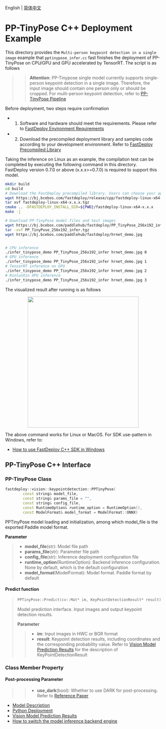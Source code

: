 English | [简体中文](README_CN.md)
# PP-TinyPose C++ Deployment Example

This directory provides the `Multi-person keypoint detection in a single image` example that `pptinypose_infer.cc` fast finishes the deployment of PP-TinyPose on CPU/GPU and GPU accelerated by TensorRT. The script is as follows
>> **Attention**: PP-Tinypose single model currently supports single-person keypoint detection in a single image. Therefore, the input image should contain one person only or should be cropped. For multi-person keypoint detection, refer to [PP-TinyPose Pipeline](../../det_keypoint_unite/cpp/README.md)

Before deployment, two steps require confirmation

- 1. Software and hardware should meet the requirements. Please refer to [FastDeploy Environment Requirements](../../../../../docs/en/build_and_install/download_prebuilt_libraries.md)  
- 2. Download the precompiled deployment library and samples code according to your development environment. Refer to [FastDeploy Precompiled Library](../../../../../docs/en/build_and_install/download_prebuilt_libraries.md)


Taking the inference on Linux as an example, the compilation test can be completed by executing the following command in this directory. FastDeploy version 0.7.0 or above (x.x.x>=0.7.0)  is required to support this model.

```bash
mkdir build
cd build
# Download the FastDeploy precompiled library. Users can choose your appropriate version in the `FastDeploy Precompiled Library` mentioned above 
wget https://bj.bcebos.com/fastdeploy/release/cpp/fastdeploy-linux-x64-x.x.x.tgz
tar xvf fastdeploy-linux-x64-x.x.x.tgz
cmake .. -DFASTDEPLOY_INSTALL_DIR=${PWD}/fastdeploy-linux-x64-x.x.x
make -j

# Download PP-TinyPose model files and test images
wget https://bj.bcebos.com/paddlehub/fastdeploy/PP_TinyPose_256x192_infer.tgz
tar -xvf PP_TinyPose_256x192_infer.tgz
wget https://bj.bcebos.com/paddlehub/fastdeploy/hrnet_demo.jpg


# CPU inference
./infer_tinypose_demo PP_TinyPose_256x192_infer hrnet_demo.jpg 0
# GPU inference
./infer_tinypose_demo PP_TinyPose_256x192_infer hrnet_demo.jpg 1
# TensorRT inference on GPU
./infer_tinypose_demo PP_TinyPose_256x192_infer hrnet_demo.jpg 2
# KunlunXin XPU inference
./infer_tinypose_demo PP_TinyPose_256x192_infer hrnet_demo.jpg 3
```

The visualized result after running is as follows
<div  align="center">  
<img src="https://user-images.githubusercontent.com/16222477/196386764-dd51ad56-c410-4c54-9580-643f282f5a83.jpeg", width=359px, height=423px />
</div>

The above command works for Linux or MacOS. For SDK use-pattern in Windows, refer to:
- [How to use FastDeploy C++ SDK in Windows](../../../../../docs/en/faq/use_sdk_on_windows.md)

## PP-TinyPose C++ Interface 

### PP-TinyPose Class

```c++
fastdeploy::vision::keypointdetection::PPTinyPose(
        const string& model_file,
        const string& params_file = "",
        const string& config_file,
        const RuntimeOption& runtime_option = RuntimeOption(),
        const ModelFormat& model_format = ModelFormat::ONNX)
```

PPTinyPose  model loading and initialization, among which model_file is the exported Paddle model format.

**Parameter**

> * **model_file**(str): Model file path 
> * **params_file**(str): Parameter file path
> * **config_file**(str): Inference deployment configuration file
> * **runtime_option**(RuntimeOption): Backend inference configuration. None by default, which is the default configuration
> * **model_format**(ModelFormat): Model format. Paddle format by default

#### Predict function

> ```c++
> PPTinyPose::Predict(cv::Mat* im, KeyPointDetectionResult* result)
> ```
>
> Model prediction interface. Input images and output keypoint detection results.
>
> **Parameter**
>
> > * **im**: Input images in HWC or BGR format
> > * **result**: Keypoint detection results, including coordinates and the corresponding probability value. Refer to [Vision Model Prediction Results](../../../../../docs/api/vision_results/) for the description of KeyPointDetectionResult

### Class Member Property
#### Post-processing Parameter
> > * **use_dark**(bool): Whether to use DARK for post-processing. Refer to [Reference Paper](https://arxiv.org/abs/1910.06278)

- [Model Description](../../)
- [Python Deployment](../python)
- [Vision Model Prediction Results](../../../../../docs/api/vision_results/)
- [How to switch the model inference backend engine](../../../../../docs/en/faq/how_to_change_backend.md)
